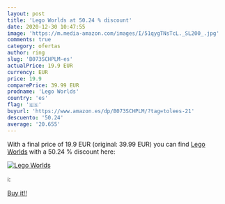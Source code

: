 ```yaml
---
layout: post
title: 'Lego Worlds at 50.24 % discount'
date: 2020-12-30 10:47:55
image: 'https://m.media-amazon.com/images/I/51qygTNsTcL._SL200_.jpg'
comments: true
category: ofertas
author: ring
slug: 'B073SCHPLM-es'
actualPrice: 19.9 EUR
currency: EUR
price: 19.9
comparePrice: 39.99 EUR
prodname: 'Lego Worlds'
country: 'es'
flag: '🇪🇸'
buyurl: 'https://www.amazon.es/dp/B073SCHPLM/?tag=tolees-21'
descuento: '50.24'
average: '20.655'
---
```


With a final price of 19.9 EUR (original: 39.99 EUR) you can find [Lego Worlds](https://www.amazon.es/dp/B073SCHPLM/?tag=tolees-21) with a  50.24 % discount here:

[![Lego Worlds](https://m.media-amazon.com/images/I/51qygTNsTcL._SL200_.jpg)](https://www.amazon.es/dp/B073SCHPLM/?tag=tolees-21)

ℹ️:


[Buy it!!](https://www.amazon.es/dp/B073SCHPLM/?tag=tolees-21)
